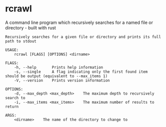 # rcrawl

A command line program which recursively searches for a named file or directory - built with rust

```_
Recursively searches for a given file or directory and prints its full path to stdout

USAGE:
    rcrawl [FLAGS] [OPTIONS] <dirname>

FLAGS:
    -h, --help       Prints help information
    -s, --single     A flag indicating only the first found item should be output (equivalent to --max_items 1)
    -V, --version    Prints version information

OPTIONS:
    -d, --max_depth <max_depth>    The maximum depth to recursively search to
    -i, --max_items <max_items>    The maximum number of results to return

ARGS:
    <dirname>    The name of the directory to change to
```
